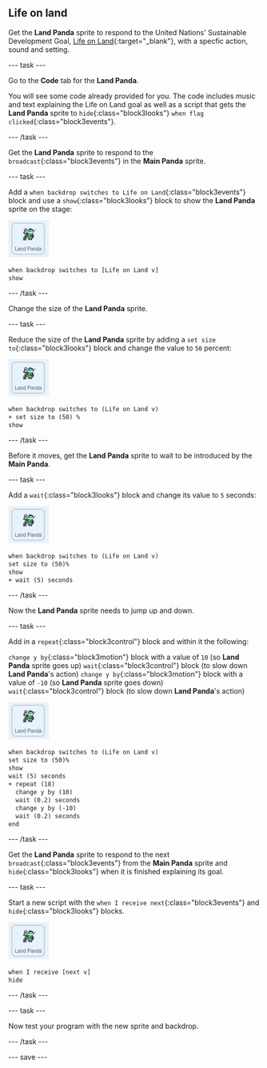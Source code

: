 ## Life on land

Get the **Land Panda** sprite to respond to the United Nations' Sustainable Development Goal, [Life on Land](https://www.undp.org/content/undp/en/home/sustainable-development-goals/goal-15-life-on-land.html){:target="_blank"}, with a specfic action, sound and setting.

--- task ---

Go to the **Code** tab for the **Land Panda**.

You will see some code already provided for you. The code includes music and text explaining the Life on Land goal as well as a script that gets the **Land Panda** sprite to `hide`{:class="block3looks"} `when flag clicked`{:class="block3events"}.

--- /task ---

Get the **Land Panda** sprite to respond to the `broadcast`{:class="block3events"} in the **Main Panda** sprite.

--- task ---

Add a  `when backdrop switches to Life on Land`{:class="block3events"} block and use a `show`{:class="block3looks"} block to show the **Land Panda** sprite on the stage:

![image of the Land Panda sprite](images/landpanda-sprite.png)

```blocks3
when backdrop switches to [Life on Land v]
show
```

--- /task ---

Change the size of the **Land Panda** sprite.

--- task ---

Reduce the size of the **Land Panda** sprite by adding a `set size to`{:class="block3looks"} block and change the value to `50` percent:

![image of the Land Panda sprite](images/landpanda-sprite.png)

```blocks3
when backdrop switches to (Life on Land v)
+ set size to (50) %
show
```

--- /task ---

Before it moves, get the **Land Panda** sprite to wait to be introduced by the **Main Panda**.

--- task ---

Add a `wait`{:class="block3looks"} block and change its value to `5` seconds:

![image of the Land Panda sprite](images/landpanda-sprite.png)

```blocks3
when backdrop switches to (Life on Land v)
set size to (50)%
show
+ wait (5) seconds
```
--- /task ---

Now the **Land Panda** sprite needs to jump up and down.

--- task ---

Add in a `repeat`{:class="block3control"} block and within it the following: 

`change y by`{:class="block3motion"} block with a value of `10` (so **Land Panda** sprite goes up)
`wait`{:class="block3control"} block (to slow down **Land Panda**'s action)
`change y by`{:class="block3motion"} block with a value of `-10` (so **Land Panda** sprite goes down)
`wait`{:class="block3control"} block (to slow down **Land Panda**'s action)

![image of the Land Panda sprite](images/landpanda-sprite.png)

```blocks3
when backdrop switches to (Life on Land v)
set size to (50)%
show
wait (5) seconds
+ repeat (18)
  change y by (10)
  wait (0.2) seconds
  change y by (-10)
  wait (0.2) seconds
end
```

--- /task ---

Get the **Land Panda** sprite to respond to the next `broadcast`{:class="block3events"} from the **Main Panda** sprite and `hide`{:class="block3looks"} when it is finished explaining its goal.

--- task ---

Start a new script with the `when I receive next`{:class="block3events"} and `hide`{:class="block3looks"} blocks.

![image of the Land Panda sprite](images/landpanda-sprite.png)

```blocks3
when I receive [next v]
hide
```

--- /task ---

--- task ---

Now test your program with the new sprite and backdrop.

--- /task ---

--- save ---
